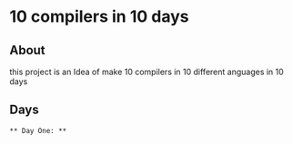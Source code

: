 # 10 compilers in 10 days

## About
this project is an Idea of make 10 compilers in 10 different anguages in 10 days

## Days
    ** Day One: **
     